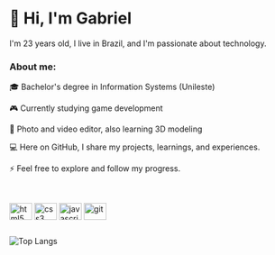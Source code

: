 # 👋 Hi, I'm Gabriel

I'm 23 years old, I live in Brazil, and I'm passionate about technology.

<h3>About me:</h3>
🎓 Bachelor's degree in Information Systems (Unileste) <p>
🎮 Currently studying game development <p>
🎥 Photo and video editor, also learning 3D modeling <p>

💻 Here on GitHub, I share my projects, learnings, and experiences. <p>
⚡ Feel free to explore and follow my progress.

##

<div style = "display: inline_block"> <br>
  <img align="center" alt="html5" height="30" width="40" src = "https://cdn.jsdelivr.net/gh/devicons/devicon@latest/icons/html5/html5-original.svg">
  <img align="center" alt="css3" height="30" width="40" src = "https://cdn.jsdelivr.net/gh/devicons/devicon@latest/icons/css3/css3-original.svg">
  <img align="center" alt="javascript" height="30" width="40" src = "https://cdn.jsdelivr.net/gh/devicons/devicon@latest/icons/javascript/javascript-original.svg">
  <img align="center" alt="git" height="30" width="40" src = "https://cdn.jsdelivr.net/gh/devicons/devicon@latest/icons/git/git-original.svg">
</div>

##

![Top Langs](https://github-readme-stats.vercel.app/api/top-langs/?username=GabrielStulpen&layout=compact&theme=midnight-purple)

